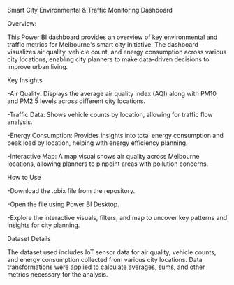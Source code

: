 Smart City Environmental & Traffic Monitoring Dashboard

Overview:

This Power BI dashboard provides an overview of key environmental and traffic metrics for Melbourne's smart city initiative. The dashboard visualizes air quality, vehicle count, and energy consumption across various city locations, enabling city planners to make data-driven decisions to improve urban living.


Key Insights

-Air Quality: Displays the average air quality index (AQI) along with PM10 and PM2.5 levels across different city locations.

-Traffic Data: Shows vehicle counts by location, allowing for traffic flow analysis.

-Energy Consumption: Provides insights into total energy consumption and peak load by location, helping with energy efficiency planning.

-Interactive Map: A map visual shows air quality across Melbourne locations, allowing planners to pinpoint areas with pollution concerns.


How to Use

-Download the .pbix file from the repository.

-Open the file using Power BI Desktop.

-Explore the interactive visuals, filters, and map to uncover key patterns and insights for city planning.


Dataset Details

The dataset used includes IoT sensor data for air quality, vehicle counts, and energy consumption collected from various city locations. Data transformations were applied to calculate averages, sums, and other metrics necessary for the analysis.






